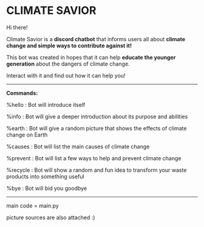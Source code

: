# CLIMATE SAVIOR

Hi there!

Climate Savior is a **discord chatbot** that informs users all about **climate change and simple ways to contribute against it!**

This bot was created in hopes that it can help **educate the younger generation** about the dangers of climate change.

Interact with it and find out how it can help you!

---------------------------------------------------------

**Commands:**

%hello      : Bot will introduce itself

%info       : Bot will give a deeper introduction about its purpose and abilities

%earth      : Bot will give a random picture that shows the effects of climate change on Earth

%causes     : Bot will list the main causes of climate change

%prevent    : Bot will list a few ways to help and prevent climate change

%recycle    : Bot will show a random and fun idea to transform your waste products into something useful

%bye        : Bot will bid you goodbye

---------------------------------------------------------

main code = main.py

picture sources are also attached :)
